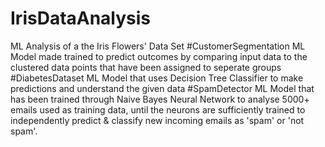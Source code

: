 # IrisDataAnalysis
ML Analysis of a the Iris Flowers' Data Set
#CustomerSegmentation
ML Model made trained to predict outcomes by comparing input data to the clustered data points that have been assigned to seperate groups
#DiabetesDataset
ML Model that uses Decision Tree Classifier to make predictions and understand the given data
#SpamDetector
ML Model that has been trained through Naive Bayes Neural Network to analyse 5000+ emails used as training data, until the neurons are sufficiently trained to independently predict & classify new incoming emails as 'spam' or 'not spam'.

